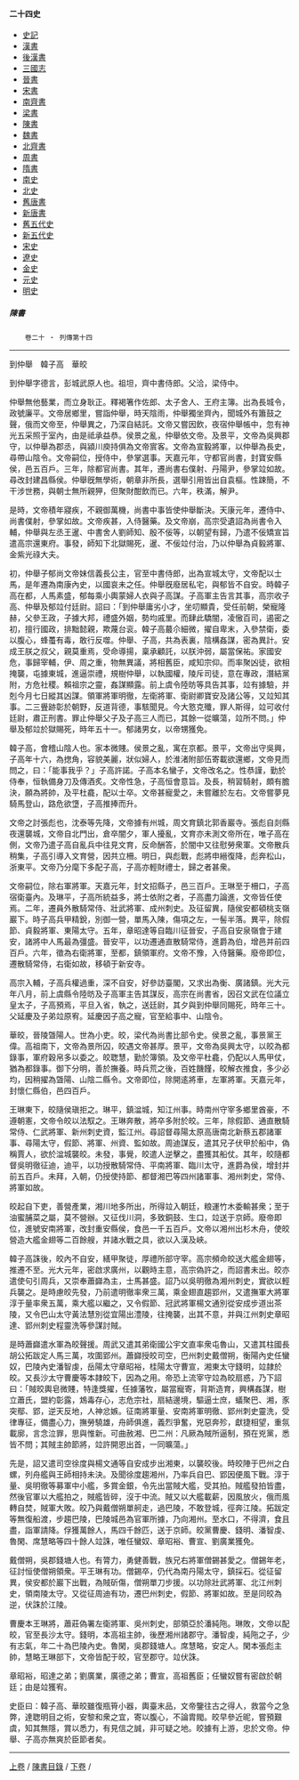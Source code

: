  



#### 二十四史

*   [史記](../a01/a01.md)
*   [漢書](../a02/a02.md)
*   [後漢書](../a03/a03.md)
*   [三國志](../a04/a04.md)
*   [晉書](../a05/a05.md)
*   [宋書](../a06/a06.md)
*   [南齊書](../a07/a07.md)
*   [梁書](../a08/a08.md)
*   [陳書](../a09/a09.md)
*   [魏書](../a10/a10.md)
*   [北齊書](../a11/a11.md)
*   [周書](../a12/a12.md)
*   [隋書](../a13/a13.md)
*   [南史](../a14/a14.md)
*   [北史](../a15/a15.md)
*   [舊唐書](../a16/a16.md)
*   [新唐書](../a17/a17.md)
*   [舊五代史](../a18/a18.md)
*   [新五代史](../a19/a19.md)
*   [宋史](../a20/a20.md)
*   [遼史](../a21/a21.md)
*   [金史](../a22/a22.md)
*   [元史](../a23/a23.md)
*   [明史](../a24/a24.md)


##### 陳書
　　`卷二十 ‧ 列傳第十四`

* * *

到仲舉　韓子高　華皎

到仲舉字德言，彭城武原人也。祖坦，齊中書侍郎。父洽，梁侍中。

仲舉無他藝業，而立身耿正。釋褐箸作佐郎、太子舍人、王府主簿。出為長城令，政號廉平。文帝居鄉里，嘗詣仲舉，時天陰雨，仲舉獨坐齊內，聞城外有簫鼓之聲，俄而文帝至，仲舉異之，乃深自結託。文帝又嘗因飲，夜宿仲舉帳中，忽有神光五采照于室內，由是祗承益恭。侯景之亂，仲舉依文帝。及景平，文帝為吳興郡守，以仲舉為郡丞，與潁川庾持俱為文帝賔客。文帝為宣毅將軍，以仲舉為長史，尋帶山陰令。文帝嗣位，授侍中，參掌選事。天嘉元年，守都官尚書，封寶安縣侯，邑五百戶。三年，除都官尚書。其年，遷尚書右僕射、丹陽尹，參掌竝如故。尋改封建昌縣侯。仲舉旣無學術，朝章非所長，選舉引用皆出自袁樞。性踈簡，不干涉世務，與朝士無所親狎，但聚財酣飲而已。六年，秩滿，解尹。

是時，文帝積年寢疾，不親御萬機，尚書中事皆使仲舉斷決。天康元年，遷侍中、尚書僕射，參掌如故。文帝疾甚，入侍醫藥。及文帝崩，高宗受遺詔為尚書令入輔，仲舉與左丞王暹、中書舍人劉師知、殷不佞等，以朝望有歸，乃遣不佞矯宣旨遣高宗還東府。事發，師知下北獄賜死，暹、不佞竝付治，乃以仲舉為貞毅將軍、金紫光祿大夫。

初，仲舉子郁尚文帝妹信義長公主，官至中書侍郎，出為宣城太守，文帝配以士馬，是年遷為南康內史，以國哀未之任。仲舉旣廢居私宅，與郁皆不自安。時韓子高在都，人馬素盛，郁每乘小輿蒙婦人衣與子高謀。子高軍主告言其事，高宗收子高、仲舉及郁竝付廷尉。詔曰：「到仲舉庸劣小才，坐叨顯貴，受任前朝，榮寵隆赫，父參王政，子據大邦，禮盛外姻，勢均戚里。而肆此驕闇，凌慠百司，遏密之初，擅行國政，排黜懿親，欺蔑台衮。韓子高蕞尒細微，擢自卑末，入參禁衛，委以腹心，蜂蠆有毒，敢行反噬。仲舉、子高，共為表裏，陰構姦謀，密為異計。安成王朕之叔父，親莫重焉，受命導揚，稟承顧託，以朕沖弱，屬當保祐。家國安危，事歸宰輔，伊、周之重，物無異議，將相舊臣，咸知宗仰。而率聚凶徒，欲相掩襲，屯據東城，進逼崇禮，規樹仲舉，以執國權，陵斥司徒，意在專政，潛結黨附，方危社稷。賴祖宗之靈，姦謀顯露。前上虞令陸昉等具告其事，竝有據驗，并剋今月七日縱其凶謀。領軍將軍明徹，左衛將軍、衛尉卿寶安及諸公等，又竝知其事。二三舋跡彰於朝野，反道背德，事駭聞見。今大憝克殲，罪人斯得，竝可收付廷尉，肅正刑書。罪止仲舉父子及子高三人而已，其餘一從曠蕩，竝所不問。」仲舉及郁竝於獄賜死，時年五十一。郁諸男女，以帝甥獲免。

韓子高，會稽山陰人也。家本微賤。侯景之亂，寓在京都。景平，文帝出守吳興，子高年十六，為揔角，容貌美麗，狀似婦人，於淮渚附部伍寄載欲還鄉，文帝見而問之，曰：「能事我乎？」子高許諾。子高本名蠻子，文帝改名之。性恭謹，勤於侍奉，恒執備身刀及傳酒炙。文帝性急，子高恒會意旨。及長，稍習騎射，頗有膽決，願為將帥，及平杜龕，配以士卒。文帝甚寵愛之，未嘗離於左右。文帝嘗夢見騎馬登山，路危欲墯，子高推捧而升。

文帝之討張彪也，沈泰等先降，文帝據有州城，周文育鎮北郭香巖寺。張彪自剡縣夜還襲城，文帝自北門出，倉卒闇夕，軍人擾亂，文育亦未測文帝所在，唯子高在側，文帝乃遣子高自亂兵中往見文育，反命酬答，於闇中又往慰勞衆軍。文帝散兵稍集，子高引導入文育營，因共立柵。明日，與彪戰，彪將申縉復降，彪奔松山，浙東平。文帝乃分麾下多配子高，子高亦輕財禮士，歸之者甚衆。

文帝嗣位，除右軍將軍。天嘉元年，封文招縣子，邑三百戶。王琳至于柵口，子高宿衛臺內。及琳平，子高所統益多，將士依附之者，子高盡力論進，文帝皆任使焉。二年，遷員外散騎常侍、壯武將軍、成州刺史。及征留異，隨侯安都頓桃支嶺巖下。時子高兵甲精銳，別御一營，單馬入陳，傷項之左，一髻半落。異平，除假節、貞毅將軍、東陽太守。五年，章昭達等自臨川征晉安，子高自安泉嶺會于建安，諸將中人馬最為彊盛。晉安平，以功遷通直散騎常侍，進爵為伯，增邑并前四百戶。六年，徵為右衛將軍，至都，鎮領軍府。文帝不豫，入侍醫藥。廢帝即位，遷散騎常侍，右衛如故，移頓于新安寺。

高宗入輔，子高兵權過重，深不自安，好參訪臺閣，又求出為衡、廣諸鎮。光大元年八月，前上虞縣令陸昉及子高軍主告其謀反，高宗在尚書省，因召文武在位議立皇太子，子高預焉，平旦入省，執之，送廷尉，其夕與到仲舉同賜死，時年三十。父延慶及子弟竝原宥。延慶因子高之寵，官至給事中、山陰令。

華皎，晉陵曁陽人。世為小吏。皎，梁代為尚書比部令史。侯景之亂，事景黨王偉。高祖南下，文帝為景所囚，皎遇文帝甚厚。景平，文帝為吳興太守，以皎為都錄事，軍府穀帛多以委之。皎聦慧，勤於簿領。及文帝平杜龕，仍配以人馬甲仗，猶為都錄事。御下分明，善於撫養。時兵荒之後，百姓饑饉，皎解衣推食，多少必均，因稍擢為曁陽、山陰二縣令。文帝即位，除開逺將車，左軍將軍。天嘉元年，封懷仁縣伯，邑四百戶。

王琳東下，皎隨侯瑱拒之。琳平，鎮湓城，知江州事。時南州守宰多鄉里酋豪，不遵朝憲，文帝令皎以法馭之。王琳奔散，將卒多附於皎。三年，除假節、通直散騎常侍、仁武將軍、新州刺史資，監江州。尋詔督尋陽太原高唐南北新蔡五郡諸軍事、尋陽太守，假節、將軍、州資、監如故。周迪謀反，遣其兄子伏甲於船中，偽稱賈人，欲於湓城襲皎。未發，事覺，皎遣人逆擊之，盡獲其船仗。其年，皎隨都督吳明徹征迪，迪平，以功授散騎常侍、平南將軍、臨川太守，進爵為侯，增封并前五百戶。未拜，入朝，仍授使持節、都督湘巴等四州諸軍事、湘州刺史，常侍、將軍如故。

皎起自下吏，善營產業，湘川地多所出，所得竝入朝廷，粮運竹木委輸甚衆；至于油蜜脯菜之屬，莫不營辦。又征伐川洞，多致銅鼓、生口，竝送于京師。廢帝即位，進號安南將軍，改封重安縣侯，食邑一千五百戶。文帝以湘州出杉木舟，使皎營造大艦金翅等二百餘艘，并諸水戰之具，欲以入漢及峽。

韓子高誅後，皎內不自安，繕甲聚徒，厚禮所部守宰。高宗頻命皎送大艦金翅等，推遷不至。光大元年，密啟求廣州，以觀時主意，高宗偽許之，而詔書未出。皎亦遣使句引周兵，又崇奉蕭巋為主，士馬甚盛。詔乃以吳明徹為湘州刺史，實欲以輕兵襲之。是時慮皎先發，乃前遣明徹率衆三萬，乘金翅直趨郢州，又遣撫軍大將軍淳于量率衆五萬，乘大艦以繼之，又令假節、冠武將軍楊文通別從安成步道出茶陵，又令巴山太守黃法慧別從宜陽出澧陵，往掩襲，出其不意，并與江州刺史章昭達、郢州刺史程靈洗等參謀討賊。

是時蕭巋遣水軍為皎聲援。周武又遣其弟衛國公宇文直率衆屯魯山，又遣其柱國長胡公拓跋定人馬三萬，攻圍郢州。蕭巋授皎司空，巴州刺史戴僧朔，衡陽內史任蠻奴，巴陵內史潘智虔，岳陽太守章昭裕，桂陽太守曹宣，湘東太守錢明，竝隷於皎。又長沙太守曹慶等本隷皎下，因為之用。帝恐上流宰守竝為皎扇惑，乃下詔曰：「賊皎輿皂微賤，特逢獎擢，任據藩牧，屬當寵寄，背斯造育，興構姦謀，樹立蕭氏，盟約彰露，鴆毒存心，志危宗社，扇結邊境，驅逼士庶，蟻聚巴、湘，豕突鄢、郢，逆天反地，人神忿嫉。征南將軍量、安南將軍明徹、郢州刺史靈洗，受律專征，備盡心力，撫勞驍雄，舟師俱進，義烈爭奮，兇惡奔殄，獻捷相望，重氛載廓，言念泣罪，思與惟新。可曲赦湘、巴二州：凡厥為賊所逼制，預在兇黨，悉皆不問；其賊主帥節將，竝許開恩出首，一同曠蕩。」

先是，詔又遣司空徐度與楊文通等自安成步出湘東，以襲皎後。時皎陣于巴州之白螺，列舟艦與王師相持未決。及聞徐度趨湘州，乃率兵自巴、郢因便風下戰。淳于量、吳明徹等募軍中小艦，多賞金銀，令先出當賊大艦，受其拍。賊艦發拍皆盡，然後官軍以大艦拍之，賊艦皆碎，沒于中流。賊又以大艦載薪，因風放火，俄而風轉自焚，賊軍大敗。皎乃與戴僧朔單舸走，過巴陵，不敢登城，徑奔江陵。拓跋定等無復船渡，步趨巴陵，巴陵城邑為官軍所據，乃向湘州。至水口，不得濟，食且盡，詣軍請降。俘獲萬餘人，馬四千餘匹，送于京師。皎黨曹慶、錢明、潘智虔、魯閑、席慧略等四十餘人竝誅，唯任蠻奴、章昭裕、曹宣、劉廣業獲免。

戴僧朔，吳郡錢塘人也。有膂力，勇健善戰，族兄右將軍僧錫甚愛之。僧錫年老，征討恒使僧朔領衆。平王琳有功。僧錫卒，仍代為南丹陽太守，鎮採石。從征留異，侯安都於巖下出戰，為賊斫傷，僧朔單刀步援。以功除壯武將軍、北江州刺史，領南陵太守。又從征周迪有功，遷巴州刺史，假節、將軍如故。至是同皎為逆，伏誅於江陵。

曹慶本王琳將，蕭莊偽署左衛將軍、吳州刺史，部領亞於潘純陁。琳敗，文帝以配皎，官至長沙太守。錢明，本高祖主帥，後歷湘州諸郡守。潘智虔，純陁之子，少有志氣，年二十為巴陵內史。魯閑，吳郡錢塘人。席慧略，安定人。閑本張彪主帥，慧略王琳部下，文帝皆配于皎，官至郡守。竝伏誅。

章昭裕，昭達之弟；劉廣業，廣德之弟；曹宣，高祖舊臣；任蠻奴嘗有密啟於朝廷；由是竝獲宥。

史臣曰：韓子高、華皎雖復瓶筲小器，輿臺末品，文帝鑒往古之得人，救當今之急弊，達聦明目之術，安黎和衆之宜，寄以腹心，不論胄閥。皎早參近昵，嘗預艱虞，知其無隱，賞以悉力，有見信之誠，非可疑之地。皎據有上游，忠於文帝。仲舉、子高亦無爽於臣節者矣。

* * *

[上卷](019.md) / [陳書目錄](a09.md) / [下卷](021.md) /			  

    